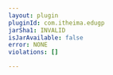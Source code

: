 ```yaml
---
layout: plugin
pluginId: com.itheima.edugp
jarSha1: INVALID
isJarAvailable: false
error: NONE
violations: []

---
```

